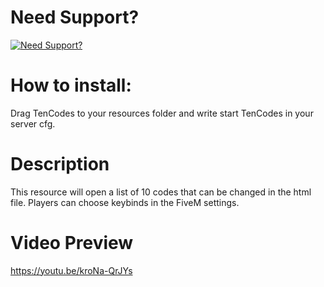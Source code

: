 # Need Support?

[![Need Support?](https://i.imgur.com/fqKYWeV.png)](https://discord.gg/Z9Mxu72zZ6)

# How to install:
Drag TenCodes to your resources folder and write start TenCodes in your server cfg.

# Description
This resource will open a list of 10 codes that can be changed in the html file. Players can choose keybinds in the FiveM settings.

# Video Preview
https://youtu.be/kroNa-QrJYs
